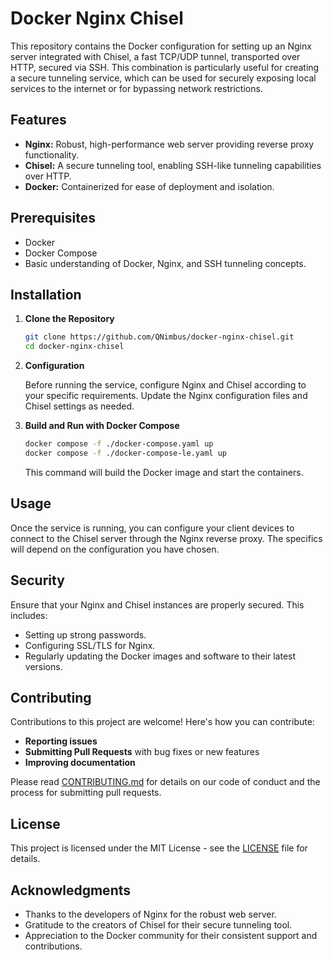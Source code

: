 # Docker Nginx Chisel

This repository contains the Docker configuration for setting up an Nginx server integrated with Chisel, a fast TCP/UDP tunnel, transported over HTTP, secured via SSH. This combination is particularly useful for creating a secure tunneling service, which can be used for securely exposing local services to the internet or for bypassing network restrictions.

## Features

- **Nginx:** Robust, high-performance web server providing reverse proxy functionality.
- **Chisel:** A secure tunneling tool, enabling SSH-like tunneling capabilities over HTTP.
- **Docker:** Containerized for ease of deployment and isolation.

## Prerequisites

- Docker
- Docker Compose
- Basic understanding of Docker, Nginx, and SSH tunneling concepts.

## Installation

1. **Clone the Repository**

    ```sh
    git clone https://github.com/QNimbus/docker-nginx-chisel.git
    cd docker-nginx-chisel
    ```

2. **Configuration**

    Before running the service, configure Nginx and Chisel according to your specific requirements. Update the Nginx configuration files and Chisel settings as needed.

3. **Build and Run with Docker Compose**

    ```sh
    docker compose -f ./docker-compose.yaml up
    docker compose -f ./docker-compose-le.yaml up
    ```

    This command will build the Docker image and start the containers.

## Usage

Once the service is running, you can configure your client devices to connect to the Chisel server through the Nginx reverse proxy. The specifics will depend on the configuration you have chosen.

## Security

Ensure that your Nginx and Chisel instances are properly secured. This includes:

- Setting up strong passwords.
- Configuring SSL/TLS for Nginx.
- Regularly updating the Docker images and software to their latest versions.

## Contributing

Contributions to this project are welcome! Here's how you can contribute:

- **Reporting issues**
- **Submitting Pull Requests** with bug fixes or new features
- **Improving documentation**

Please read [CONTRIBUTING.md](CONTRIBUTING.md) for details on our code of conduct and the process for submitting pull requests.

## License

This project is licensed under the MIT License - see the [LICENSE](LICENSE) file for details.

## Acknowledgments

- Thanks to the developers of Nginx for the robust web server.
- Gratitude to the creators of Chisel for their secure tunneling tool.
- Appreciation to the Docker community for their consistent support and contributions.
